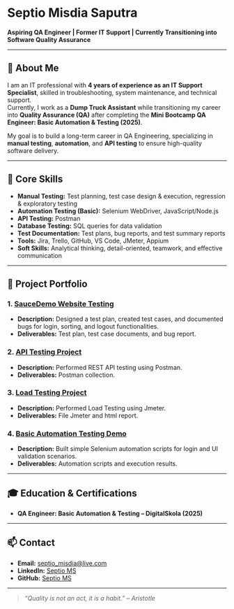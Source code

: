 # Septio Misdia Saputra

**Aspiring QA Engineer | Former IT Support | Currently Transitioning into Software Quality Assurance**

---

## 👋 About Me
I am an IT professional with **4 years of experience as an IT Support Specialist**, skilled in troubleshooting, system maintenance, and technical support.  
Currently, I work as a **Dump Truck Assistant** while transitioning my career into **Quality Assurance (QA)** after completing the  **Mini Bootcamp QA Engineer: Basic Automation & Testing (2025)**.

My goal is to build a long-term career in QA Engineering, specializing in **manual testing**, **automation**, and **API testing** to ensure high-quality software delivery.

---

## 🔧 Core Skills
- **Manual Testing:** Test planning, test case design & execution, regression & exploratory testing  
- **Automation Testing (Basic):** Selenium WebDriver, JavaScript/Node.js  
- **API Testing:** Postman  
- **Database Testing:** SQL queries for data validation  
- **Test Documentation:** Test plans, bug reports, and test summary reports  
- **Tools:** Jira, Trello, GitHub, VS Code, JMeter, Appium  
- **Soft Skills:** Analytical thinking, detail-oriented, teamwork, and effective communication  

---

## 📂 Project Portfolio

### 1. [SauceDemo Website Testing](https://drive.google.com/drive/folders/1ncNpCit52zB_qcliICNnlIpRQCiKzjen?usp=drive_link)
- **Description:** Designed a test plan, created test cases, and documented bugs for login, sorting, and logout functionalities.  
- **Deliverables:** Test plan, test case documents, and bug report.

### 2. [API Testing Project](https://drive.google.com/drive/folders/178KZI9Fw01NsH9QK0-6hiw1nNRV44V4S?usp=drive_link)
- **Description:** Performed REST API testing using Postman.  
- **Deliverables:** Postman collection.

### 3. [Load Testing Project](https://drive.google.com/drive/folders/1gfGE-S3kIS1fZBHM6RxPd6CsjOqW-TfV?usp=drive_link)
- **Description:** Performed Load Testing using Jmeter.  
- **Deliverables:** File Jmeter and html report.

### 4. [Basic Automation Testing Demo](https://github.com/SeptioMS/web-ui-automation-advance)
- **Description:** Built simple Selenium automation scripts for login and UI validation scenarios.  
- **Deliverables:** Automation scripts and execution results.

---

## 🎓 Education & Certifications
- **QA Engineer: Basic Automation & Testing – DigitalSkola (2025)**  
---

## 📫 Contact
- **Email:** septio_misdia@live.com  
- **LinkedIn:** [Septio MS](https://www.linkedin.com/in/septioms/)  
- **GitHub:** [Septio MS](https://github.com/SeptioMS/)

---

> *“Quality is not an act, it is a habit.” – Aristotle*
